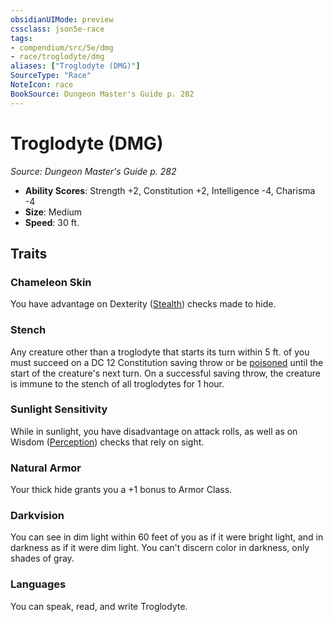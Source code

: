 ```yaml
---
obsidianUIMode: preview
cssclass: json5e-race
tags:
- compendium/src/5e/dmg
- race/troglodyte/dmg
aliases: ["Troglodyte (DMG)"]
SourceType: "Race"
NoteIcon: race
BookSource: Dungeon Master's Guide p. 282
---
```

# Troglodyte (DMG)
*Source: Dungeon Master's Guide p. 282*  

- **Ability Scores**: Strength +2, Constitution +2, Intelligence -4, Charisma -4
- **Size**: Medium
- **Speed**: 30 ft.

## Traits

### Chameleon Skin

You have advantage on Dexterity ([Stealth](/3-Mechanics/CLI/rules/skills.md#Stealth)) checks made to hide.

### Stench

Any creature other than a troglodyte that starts its turn within 5 ft. of you must succeed on a DC 12 Constitution saving throw or be [poisoned](/3-Mechanics/CLI/rules/conditions.md#poisoned) until the start of the creature's next turn. On a successful saving throw, the creature is immune to the stench of all troglodytes for 1 hour.

### Sunlight Sensitivity

While in sunlight, you have disadvantage on attack rolls, as well as on Wisdom ([Perception](/3-Mechanics/CLI/rules/skills.md#Perception)) checks that rely on sight.

### Natural Armor

Your thick hide grants you a +1 bonus to Armor Class.

### Darkvision

You can see in dim light within 60 feet of you as if it were bright light, and in darkness as if it were dim light. You can't discern color in darkness, only shades of gray.

### Languages

You can speak, read, and write Troglodyte.